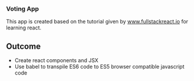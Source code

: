 ### Voting App

 This app is created based on the tutorial given by www.fullstackreact.io for learning react.

## Outcome

- Create react components and JSX
- Use babel to transpile ES6 code to ES5 browser compatible javascript code
